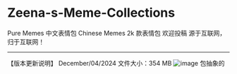 # Zeena-s-Meme-Collections
Pure Memes 中文表情包 Chinese Memes
2k 款表情包 欢迎投稿 源于互联网，归于互联网！

---
【版本更新说明】
December/04/2024 文件大小：354 MB
![image](https://github.com/user-attachments/assets/335e16d1-fbd2-48ba-9a08-d759b984bedf)
包抽象的
